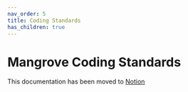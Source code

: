 ```yaml
---
nav_order: 5
title: Coding Standards
has_children: true
---
```

# Mangrove Coding Standards

This documentation has been moved to [Notion](https://www.notion.so/Coding-Standards-8db26b97c0d24ecdace84d80a75411e7)
